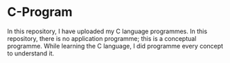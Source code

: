 # C-Program
In this repository, I have uploaded my C language programmes. In this repository, there is no application programme; this is a conceptual programme. While learning the C language, I did programme every concept to understand it.

